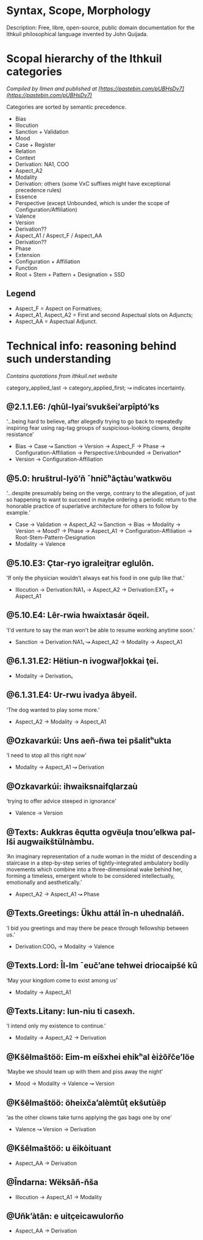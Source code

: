 # Syntax, Scope, Morphology
Description: Free, libre, open-source, public domain documentation for the Ithkuil philosophical language invented by John Quijada.

# Scopal hierarchy of the Ithkuil categories

_Compiled by Ilmen and published at [https://pastebin.com/pUBHsDv7](https://pastebin.com/pUBHsDv7)_

Categories are sorted by semantic precedence.

- Bias
- Illocution
- Sanction + Validation
- Mood
- Case + Register
- Relation
- Context
- Derivation: NA1, COO
- Aspect_A2
- Modality
- Derivation: others (some VxC suffixes might have exceptional precedence rules)
- Essence
- Perspective (except Unbounded, which is under the scope of Configuration/Affiliation)
- Valence
- Version
- Derivation??
- Aspect_A1 / Aspect_F / Aspect_AA
- Derivation??
- Phase
- Extension
- Configuration + Affiliation
- Function
- Root + Stem + Pattern + Designation + SSD

## Legend 

* Aspect_F = Aspect on Formatives;
* Aspect_A1, Aspect_A2 = First and second Aspectual slots on Adjuncts;
* Aspect_AA = Aspectual Adjunct.

# Technical info: reasoning behind such understanding

_Contains quotations from ithkuil.net website_
 
category_applied_last → category_applied_first; ↝ indicates incertainty.

## @2.1.1.E6: /qhûl-lyai’svukšei’arpîptó’ks

‘...being hard to believe, after allegedly trying to go back to repeatedly inspiring fear using rag-tag groups of suspicious-looking clowns, despite resistance’

* Bias → Case ↝ Sanction → Version → Aspect_F → Phase → Configuration-Affiliation → Perspective:Unbounded → Derivation*
* Version → Configuration-Affiliation
 
## @5.0: hruštrul-lyö’ň ˉhničʰâçtàu’watkwöu​​​​​​

‘…despite presumably being on the verge, contrary to the allegation, of just so happening to want to succeed in maybe ordering a periodic return to the honorable practice of superlative architecture for others to follow by example.’

* Case → Validation → Aspect_A2 ↝ Sanction → Bias → Modality → Version → Mood? → Phase → Aspect_A1 → Configuration-Affiliation → Root-Stem-Pattern-Designation
* Modality → Valence
 
## @5.10.E3: Çtar-ryo igraleiţrar eglulôn.

‘If only the physician wouldn’t always eat his food in one gulp like that.’

* Illocution → Derivation:NA1₁ → Aspect_A2 → Derivation:EXT₂ → Aspect_A1
 
## @5.10.E4: Lêr-rwia hwaixtasár öqeil.
‘I'd venture to say the man won't be able to resume working anytime soon.’

* Sanction → Derivation:NA1₁ ↝ Aspect_A2 → Modality → Aspect_A1
 
## @6.1.31.E2: Hëtiun-n ivogwařļokkai ţei.

* Modality → Derivation₁
 
## @6.1.31.E4: Ur-rwu ivadya âbyeil.

‘The dog wanted to play some more.’

* Aspect_A2 → Modality → Aspect_A1
 
## @Ozkavarkúi: Uns aeň-ňwa tei pšalitʰukta

‘I need to stop all this right now’
* Modality → Aspect_A1 ↝ Derivation
 
## @Ozkavarkúi: ihwaiksnaifqlarzaù

‘trying to offer advice steeped in ignorance’

* Valence → Version
 
## @Texts: Aukkras êqutta ogvëuļa tnou’elkwa pal-lši augwaikštülnàmbu.

‘An imaginary representation of a nude woman in the midst of descending a staircase in a step-by-step series of tightly-integrated ambulatory bodily movements which combine into a three-dimensional wake behind her, forming a timeless, emergent whole to be considered intellectually, emotionally and aesthetically.’

* Aspect_A2 → Aspect_A1 ↝ Phase
 
## @Texts.Greetings: Ükhu attál în-n uhednaláň.

‘I bid you greetings  and may there be peace through fellowship between us.’

* Derivation:COO₁ → Modality → Valence
 
## @Texts.Lord: Îl-lm ¯euč’ane tehwei driocaipšé kû

‘May your kingdom come to exist among us’

* Modality → Aspect_A1
 
## @Texts.Litany: Iun-niu ti casexh.

‘I intend only my existence to continue.’

* Modality → Aspect_A2 → Derivation
 
## @Kšêlmaštöö: Eim-m eíšxhei ehikʰal èiżôřče’löe

‘Maybe we should team up with them and piss away the night’

* Mood → Modality → Valence ↝ Version
 
## @Kšêlmaštöö: öheixča’alèmtûţ ekšutùëp

‘as the other clowns take turns applying the gas bags one by one’

* Valence ↝ Version → Derivation
 
## @Kšêlmaštöö: u ëikòituant

* Aspect_AA → Derivation
 
## @Îndarna: Wëksâň-ňša

* Illocution → Aspect_A1 → Modality
 
## @Uňk’àtân: e uitçeicawulorňo

* Aspect_AA → Derivation